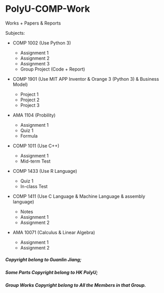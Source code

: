 # PolyU-COMP-Work

Works + Papers & Reports

Subjects:
- COMP 1002 (Use Python 3)
  - Assignment 1
  - Assignment 2
  - Assignment 3
  - Group Project (Code + Report)

- COMP 1901 (Use MIT APP Inventor & Orange 3 (Python 3) & Business Model)
  - Project 1
  - Project 2
  - Project 3

- AMA 1104 (Probility)
  - Assignment 1
  - Quiz 1
  - Formula

- COMP 1011 (Use C++)
  - Assignment 1
  - Mid-term Test

- COMP 1433 (Use R Language)
  - Quiz 1
  - In-class Test

- COMP 1411 (Use C Language & Machine Language & assembly language)
  - Notes
  - Assignment 1
  - Assignment 2

- AMA 10071 (Calculus & Linear Algebra)
  - Assignment 1
  - Assignment 2


##### Copyright belong to Guanlin Jiang;

##### Some Parts Copyright belong to HK PolyU;

##### Group Works Copyright belong to All the Members in that Group.
